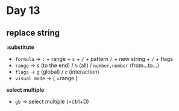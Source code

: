 <!--
 * @Author: Ada J
 * @Date: 2022-06-16 22:29:51
 * @LastEditTime: 2022-06-16 23:20:34
 * @Description: 
-->

# Day 13
## replace string
**:substitute**
* `formula` -> `:` + range  + `s` + `/` + pattern `/` + new string + `/` + flags
* `range` -> `$` (to the end) / `%` (all) / `number,number` (from...to...)
* `flags` -> `g` (global) / `c` (interaction)
* `visual mode` -> ( =range ) 

**select multiple**
* `gb` -> select multiple (=ctrl+D)

